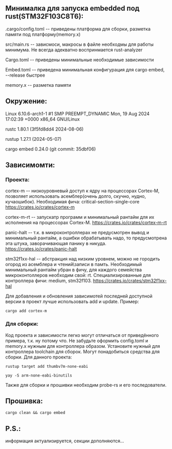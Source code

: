 ## Минималка для запуска embedded под rust(STM32F103C8T6):

.cargo/config.toml -- приведены платформа для сборки, разметка памяти под платформу(memory.x)

src/main.rs -- зависмоси, макросы в файле необходмы для работы минимума. Не всегда адекватно воспринмается rust-analyzer

Cargo.toml -- приведены минимальные необходимые зависимости

Embed.toml -- приведена минимальная конфигурация для cargo embed, --release быстрее

memory.x -- разметка памяти

## Окружение:

Linux 6.10.6-arch1-1 #1 SMP PREEMPT_DYNAMIC Mon, 19 Aug 2024 17:02:39 +0000 x86_64 GNU/Linux

rustc 1.80.1 (3f5fd8dd4 2024-08-06)

rustup 1.27.1 (2024-05-07)

cargo embed 0.24.0 (git commit: 35dbf06)

## Зависимомти:

### Проекта:

cortex-m -- низкоуровневый доступ к ядру на процессорах Cortex-M, позволяет использовать асемблер(очень долго, скучно, нудно, кучаошибок). Необходимая фича: critical-section-single-core  https://crates.io/crates/cortex-m

cortex-m-rt -- запускатр программ и минимальный рантайм для их исполнения на процессорах Cortex-M.  https://crates.io/crates/cortex-m-rt

panic-halt -- т.к. в микроконтроллерах не предусмотрен вывод и минимальный рантайм, а ошибки обрабатывать надо, то предусмотрена эта штука, заворачивающая панику в никуда.  https://crates.io/crates/panic-halt

stm32f1xx-hal -- абстракция над низким уровнем, можно не городить огород из асемблера и чтений\записи в памть. Необходимый минимальный рантайм убран в фичу, для каждого семейства микроконтоллеров необходим свой: rt. Специализированные для контроллера фичи: medium, stm32f103.  https://crates.io/crates/stm32f1xx-hal

Для добавления и обновления зависимотей последней доступной версии в проект лучше использовать add и update. Пример:

```cargo add cortex-m```

### Для сборки:

Код проекта и зависимости легко могут отличаться от приведённого примера, т.к. ну потому что.
Не забудьте оформить config.toml и memory.x нужным для контроллера образом.
Установите нужный для контроллера toolchain для сборок. Могут понадобиться средства для сборки. Для данного проекта:

```rustup target add thumbv7m-none-eabi```

```yay -S arm-none-eabi-binutils```

Также для сборки и прошивки необходим probe-rs и его последователи.


## Прошивка:

```cargo clean && cargo embed```

## P.S.:

информация актуализируется, секции дополняются...